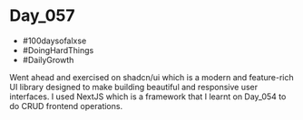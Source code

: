 # Day_057

- #100daysofalxse 
- #DoingHardThings
- #DailyGrowth

Went ahead and exercised on shadcn/ui which is a modern and feature-rich UI library designed to make building beautiful and responsive user interfaces. I used NextJS which is a framework that I learnt on Day_054 to do CRUD frontend operations. 
